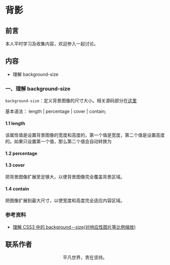 # 背影

## 前言

本人平时学习及收集内容，欢迎参入一起讨论。

## 内容

- 理解 background-size

### 一、理解 background-size

`background-size`：定义背景图像的尺寸大小。相关源码部分在[这里](https://github.com/ftTony/notes/tree/master/css/background-size)

基本语法： length | percentage | cover | contain;

#### 1.1 length

该属性值是设置背景图像的宽度和高度的，第一个值是宽度，第二个值是设置高度的。如果只设置第一个值，那么第二个值会自动转换为

#### 1.2 percentage

#### 1.3 cover

把背景图像扩展至足够大，以使背景图像完全覆盖背景区域。

#### 1.4 contain

把图像扩展到最大尺寸，以使宽度和高度完全适应内容区域。

### 参考资料

- [理解 CSS3 中的 background－size(对响应性图片等比例缩放)](https://www.cnblogs.com/tugenhua0707/p/5260411.html)

## 联系作者

<div align="center">
    <p>
        平凡世界，贵在坚持。
    </p>
    <img :src="$withBase('/about/contact.png')" />
</div>
